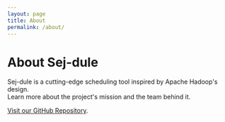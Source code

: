 ```yaml
---
layout: page
title: About
permalink: /about/
---
```


# About Sej-dule

Sej-dule is a cutting-edge scheduling tool inspired by Apache Hadoop's design.  
Learn more about the project's mission and the team behind it.

[Visit our GitHub Repository](https://github.com/24-2-Sej-dule/Sej-dule).
